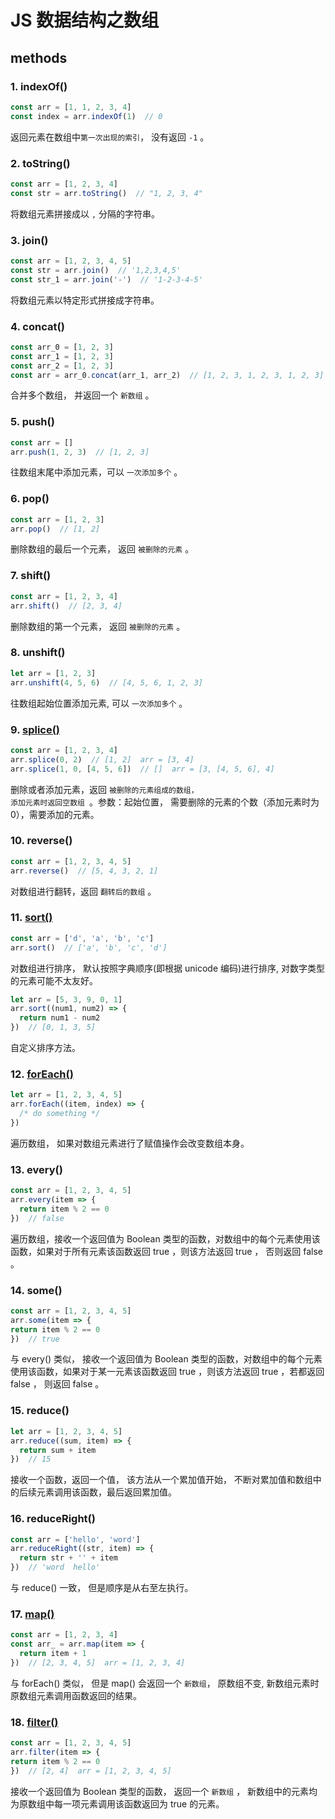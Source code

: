 # JS 数据结构之数组

## methods

### 1. indexOf()

```js
const arr = [1, 1, 2, 3, 4]
const index = arr.indexOf(1)  // 0
```

返回元素在数组中<code>第一次出现的索引</code>， 没有返回 <code>-1</code> 。


### 2. toString()

```js
const arr = [1, 2, 3, 4]
const str = arr.toString()  // "1, 2, 3, 4"
```

将数组元素拼接成以 <code>,</code> 分隔的字符串。

### 3.  join()

```js
const arr = [1, 2, 3, 4, 5]
const str = arr.join()  // '1,2,3,4,5'
const str_1 = arr.join('-')  // '1-2-3-4-5'
```

将数组元素以特定形式拼接成字符串。

### 4. concat()

```js
const arr_0 = [1, 2, 3]
const arr_1 = [1, 2, 3]
const arr_2 = [1, 2, 3]
const arr = arr_0.concat(arr_1, arr_2)  // [1, 2, 3, 1, 2, 3, 1, 2, 3]
```

合并多个数组， 并返回一个 <code>新数组</code> 。

### 5. push()

```js
const arr = []
arr.push(1, 2, 3)  // [1, 2, 3]
```

往数组末尾中添加元素，可以 <code>一次添加多个</code> 。

### 6. pop()

```js
const arr = [1, 2, 3]
arr.pop()  // [1, 2]
```

删除数组的最后一个元素， 返回 <code>被删除的元素</code> 。

### 7. shift()

```js
const arr = [1, 2, 3, 4]
arr.shift()  // [2, 3, 4]
```

删除数组的第一个元素， 返回 <code>被删除的元素</code> 。

### 8. unshift()

```js
let arr = [1, 2, 3]
arr.unshift(4, 5, 6)  // [4, 5, 6, 1, 2, 3]
```

往数组起始位置添加元素, 可以 <code>一次添加多个</code> 。

### 9. [splice()](#_9-splice)

```js
const arr = [1, 2, 3, 4]
arr.splice(0, 2)  // [1, 2]  arr = [3, 4]
arr.splice(1, 0, [4, 5, 6])  // []  arr = [3, [4, 5, 6], 4]
```

删除或者添加元素，返回 <code>被删除的元素组成的数组， 添加元素时返回空数组 </code>。参数：起始位置， 需要删除的元素的个数（添加元素时为0），需要添加的元素。

### 10. reverse()

```js
const arr = [1, 2, 3, 4, 5]
arr.reverse()  // [5, 4, 3, 2, 1]
```

对数组进行翻转，返回 <code>翻转后的数组</code> 。

### 11. [sort()](#_11-sort)

```js
const arr = ['d', 'a', 'b', 'c']
arr.sort()  // ['a', 'b', 'c', 'd']
```

对数组进行排序， 默认按照字典顺序(即根据 unicode 编码)进行排序, 对数字类型的元素可能不太友好。

```js
let arr = [5, 3, 9, 0, 1]
arr.sort((num1, num2) => {
  return num1 - num2
})  // [0, 1, 3, 5]
```

自定义排序方法。

### 12. [forEach()](#_12-foreach)

```js
let arr = [1, 2, 3, 4, 5]
arr.forEach((item, index) => {
  /* do something */
})
```

遍历数组， 如果对数组元素进行了赋值操作会改变数组本身。

### 13. every()

```js
const arr = [1, 2, 3, 4, 5]
arr.every(item => {
  return item % 2 == 0
})  // false
```

遍历数组，接收一个返回值为 Boolean 类型的函数，对数组中的每个元素使用该函数，如果对于所有元素该函数返回 true ，则该方法返回 true ， 否则返回 false 。

### 14. some()

```js
const arr = [1, 2, 3, 4, 5]
arr.some(item => {
return item % 2 == 0
})  // true
```

与 every() 类似， 接收一个返回值为 Boolean 类型的函数，对数组中的每个元素使用该函数，如果对于某一元素该函数返回 true ，则该方法返回 true ，若都返回 false ， 则返回 false 。

### 15. reduce()

```js
let arr = [1, 2, 3, 4, 5]
arr.reduce((sum, item) => {
  return sum + item
})  // 15
```

接收一个函数，返回一个值， 该方法从一个累加值开始， 不断对累加值和数组中的后续元素调用该函数，最后返回累加值。


### 16. reduceRight()

```js
const arr = ['hello', 'word']
arr.reduceRight((str, item) => {
  return str + '' + item
})  // 'word  hello'
```

与 reduce() 一致， 但是顺序是从右至左执行。

### 17. [map()](#_17-map)

```js
const arr = [1, 2, 3, 4]
const arr_ = arr.map(item => {
  return item + 1
})  // [2, 3, 4, 5]  arr = [1, 2, 3, 4]
```

与 forEach() 类似， 但是 map() 会返回一个 <code>新数组</code>， 原数组不变, 新数组元素时原数组元素调用函数返回的结果。

### 18. [filter()](#_18-filter)

```js
const arr = [1, 2, 3, 4, 5]
arr.filter(item => {
return item % 2 == 0
})  // [2, 4]  arr = [1, 2, 3, 4, 5]
```

接收一个返回值为 Boolean 类型的函数， 返回一个 <code>新数组</code> ， 新数组中的元素均为原数组中每一项元素调用该函数返回为 true 的元素。